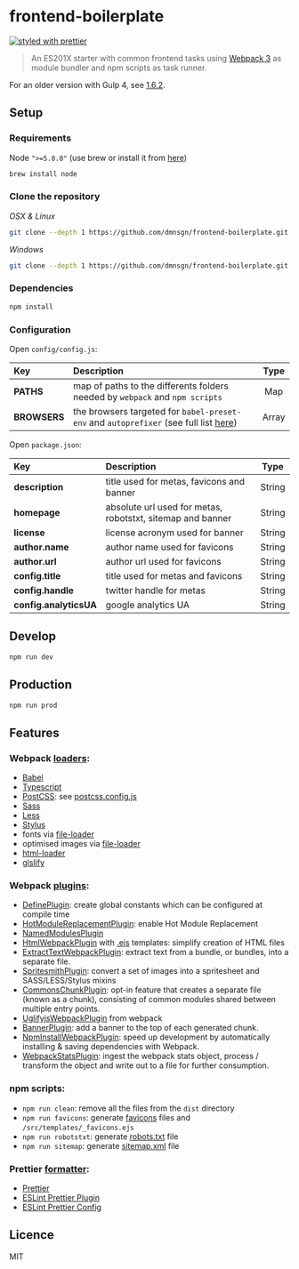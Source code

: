 frontend-boilerplate
====================

[![styled with prettier](https://img.shields.io/badge/styled_with-prettier-ff69b4.svg)](https://github.com/prettier/prettier)

> An ES201X starter with common frontend tasks using [Webpack 3](https://webpack.js.org/) as module bundler and npm scripts as task runner.

For an older version with Gulp 4, see [1.6.2](https://github.com/dmnsgn/frontend-boilerplate/releases/tag/1.6.2).

## Setup
### Requirements

Node `">=5.0.0"` (use brew or install it from [here](http://nodejs.org/download/))

```bash
brew install node
```

### Clone the repository

*OSX & Linux*

```bash
git clone --depth 1 https://github.com/dmnsgn/frontend-boilerplate.git && cd frontend-boilerplate && rm -rf .git && git init
```

*Windows*

```bash
git clone --depth 1 https://github.com/dmnsgn/frontend-boilerplate.git && cd frontend-boilerplate && rd /s /q .git && git init
```

### Dependencies

```bash
npm install
```

### Configuration

Open `config/config.js`:

|Key|Description|Type
|:-|:-|:-:|
|**PATHS**|map of paths to the differents folders needed by `webpack` and `npm scripts`|Map
|**BROWSERS**|the browsers targeted for `babel-preset-env` and `autoprefixer` (see full list [here](https://github.com/ai/browserslist))|Array


Open `package.json`:

|Key|Description|Type
|:-|:-|:-:|
|**description**|title used for metas, favicons and banner|String
|**homepage**|absolute url used for metas, robotstxt, sitemap and banner|String
|**license**|license acronym used for banner|String
|**author.name**|author name used for favicons|String
|**author.url**|author url used for favicons|String
|**config.title**|title used for metas and favicons|String
|**config.handle**|twitter handle for metas|String
|**config.analyticsUA**|google analytics UA|String

## Develop

```bash
npm run dev
```

## Production

```bash
npm run prod
```

## Features

### Webpack [loaders](https://webpack.js.org/loaders/):

* [Babel](https://babeljs.io/)
* [Typescript](https://www.typescriptlang.org/)
* [PostCSS](https://github.com/postcss/postcss): see [postcss.config.js](./config/postcss.config.js)
* [Sass](http://sass-lang.com/)
* [Less](http://lesscss.org/)
* [Stylus](http://stylus-lang.com/)
* fonts via [file-loader](https://github.com/webpack-contrib/file-loader)
* optimised images via [file-loader](https://github.com/webpack-contrib/file-loader)
* [html-loader](https://github.com/webpack-contrib/html-loader)
* [glslify](https://github.com/stackgl/glslify)

### Webpack [plugins](https://webpack.js.org/plugins/):

* [DefinePlugin](https://webpack.js.org/plugins/define-plugin/): create global constants which can be configured at compile time
* [HotModuleReplacementPlugin](https://webpack.js.org/plugins/hot-module-replacement-plugin/): enable Hot Module Replacement
* [NamedModulesPlugin](https://webpack.js.org/guides/caching/#deterministic-hashes)
* [HtmlWebpackPlugin](https://webpack.js.org/plugins/html-webpack-plugin/) with [.ejs](http://ejs.co/) templates: simplify creation of HTML files
* [ExtractTextWebpackPlugin](https://webpack.js.org/plugins/extract-text-webpack-plugin/): extract text from a bundle, or bundles, into a separate file.
* [SpritesmithPlugin](https://github.com/mixtur/webpack-spritesmith): convert a set of images into a spritesheet and SASS/LESS/Stylus mixins
* [CommonsChunkPlugin](https://webpack.js.org/plugins/commons-chunk-plugin/): opt-in feature that creates a separate file (known as a chunk), consisting of common modules shared between multiple entry points.
* [UglifyjsWebpackPlugin](https://webpack.js.org/plugins/uglifyjs-webpack-plugin/) from webpack
* [BannerPlugin](https://webpack.js.org/plugins/banner-plugin/): add a banner to the top of each generated chunk.
* [NpmInstallWebpackPlugin](https://webpack.js.org/plugins/npm-install-webpack-plugin/): speed up development by automatically installing & saving dependencies with Webpack.
* [WebpackStatsPlugin](https://github.com/FormidableLabs/webpack-stats-plugin): ingest the webpack stats object, process / transform the object and write out to a file for further consumption.

### npm scripts:

* `npm run clean`: remove all the files from the `dist` directory
* `npm run favicons`: generate [favicons](https://github.com/evilebottnawi/favicons) files and `/src/templates/_favicons.ejs`
* `npm run robotstxt`: generate [robots.txt](https://github.com/itgalaxy/generate-robotstxt) file
* `npm run sitemap`: generate [sitemap.xml](https://github.com/ekalinin/sitemap.js) file

### Prettier [formatter](https://github.com/prettier/prettier):

* [Prettier](https://github.com/prettier/prettier)
* [ESLint Prettier Plugin](https://github.com/prettier/eslint-plugin-prettier)
* [ESLint Prettier Config](https://github.com/prettier/eslint-config-prettier)

## Licence

MIT

